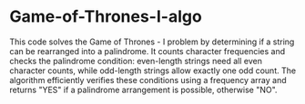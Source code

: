 # Game-of-Thrones-I-algo
This code solves the Game of Thrones - I problem by determining if a string can be rearranged into a palindrome. It counts character frequencies and checks the palindrome condition: even-length strings need all even character counts, while odd-length strings allow exactly one odd count. The algorithm efficiently verifies these conditions using a frequency array and returns "YES" if a palindrome arrangement is possible, otherwise "NO".
